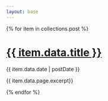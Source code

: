 ```yaml
---
layout: base
---
```

{% for item in collections.post %}
<h1 class="text-blue-600 font-semibold text-lg"><a href="{{ item.url }}">{{ item.data.title }}</a></h1>
<p class="text-sm">{{ item.data.date | postDate }}</p>
<p class="my-4">{{ item.data.page.excerpt}}</p>
{% endfor %}

